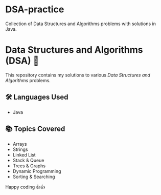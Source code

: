 # DSA-practice
Collection of Data Structures and Algorithms problems with solutions in Java.

# Data Structures and Algorithms (DSA) 🚀

This repository contains my solutions to various *Data Structures and Algorithms* problems.

## 🛠 Languages Used
- Java

## 📚 Topics Covered
- Arrays
- Strings
- Linked List
- Stack & Queue
- Trees & Graphs
- Dynamic Programming
- Sorting & Searching

Happy coding 👍👍
